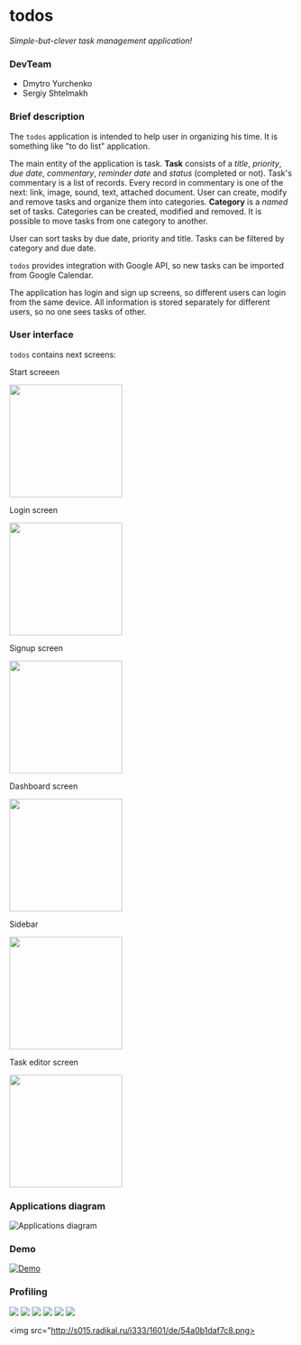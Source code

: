 # todos

*Simple-but-clever task management application!*

### DevTeam

- Dmytro Yurchenko
- Sergiy Shtelmakh  

### Brief description

The `todos` application is intended to help user in organizing his time. It is something like "to do list" application.

The main entity of the application is task. **Task** consists of a *title*, *priority*, *due date*, *commentary*, *reminder date* and *status* (completed or not). Task's commentary is a list of records. Every record in commentary is one of the next: link, image, sound, text, attached document. User can create, modify and remove tasks and organize them into categories. **Category** is a *named* set of tasks. Categories can be created, modified and removed. It is possible to move tasks from one category to another.

User can sort tasks by due date, priority and title. Tasks can be filtered by category and due date.

`todos` provides integration with Google API, so new tasks can be imported from Google Calendar.

The application has login and sign up screens, so different users can login from the same device. All information is stored separately for different users, so no one sees tasks of other.

### User interface

`todos` contains next screens:



Start screeen

<img src="https://github.com/metamaker/todos/blob/master/screenshots/Screenshot_2015-12-19-16-22-33.png" width="200">

Login screen

<img src="https://github.com/metamaker/todos/blob/master/screenshots/Screenshot_2015-12-19-16-22-12.png" width="200">

Signup screen

<img src="https://github.com/metamaker/todos/blob/master/screenshots/Screenshot_2015-12-19-16-26-08.png" width="200">

Dashboard screen

<img src="https://github.com/metamaker/todos/blob/master/screenshots/Screenshot_2015-12-19-16-24-48.png" width="200">

Sidebar

<img src="https://github.com/metamaker/todos/blob/master/screenshots/Screenshot_2015-12-19-16-25-34.png" width="200">

Task editor screen

<img src="https://github.com/metamaker/todos/blob/master/screenshots/Screenshot_2015-12-19-16-26-54.png" width="200">

### Applications diagram

      
![Applications diagram](https://github.com/metamaker/todos/blob/master/screenshots/Diagram.png "Applications diagram")

### Demo

     
[![Demo](http://i.grab.la/05c13-6f67b0e4-75e3-4993-b058-c4e4e1c478b2.png)](https://www.youtube.com/watch?v=jxAKdwKtg8o&feature=youtu.be)


### Profiling

<img src="http://i.grab.la/0610e-468b6c96-ac5b-4719-a3cc-6372c6d4440b.png">

<img src="http://i.grab.la/0610e-208b9d77-de37-4962-9251-1472cbb63b61.png">

<img src="http://i.grab.la/0610e-ca80f068-1d71-4211-8306-10c9cfabc1f4.png">

<img src="http://s011.radikal.ru/i318/1601/c0/54375b5388cf.png">

<img src="http://s019.radikal.ru/i611/1601/70/d5c4681f875d.png">

<img src="http://s020.radikal.ru/i709/1601/99/afbc228dbf8f.png">

<img src="http://s015.radikal.ru/i333/1601/de/54a0b1daf7c8.png>
